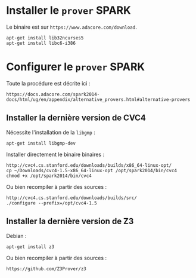
Installer le `prover` SPARK
===========================
Le binaire est sur `https://www.adacore.com/download`.

	apt-get install lib32ncurses5
	apt-get install libc6-i386

Configurer le `prover` SPARK 
============================
Toute la procédure est décrite ici :

	https://docs.adacore.com/spark2014-docs/html/ug/en/appendix/alternative_provers.html#alternative-provers


Installer la dernière version de CVC4 
---------------------------------------

Nécessite l'installation de la `libgmp` :

	apt-get install libgmp-dev

Installer directement le binaire binaires :

	http://cvc4.cs.stanford.edu/downloads/builds/x86_64-linux-opt/
	cp ~/Downloads/cvc4-1.5-x86_64-linux-opt /opt/spark2014/bin/cvc4
	chmod +x /opt/spark2014/bin/cvc4

Ou bien recompiler à partir des sources :

	http://cvc4.cs.stanford.edu/downloads/builds/src/
	./configure --prefix=/opt/cvc4-1.5


Installer la dernière version de Z3 
-------------------------------------
Debian :

	apt-get install z3

Ou bien recompiler à partir des sources :

	https://github.com/Z3Prover/z3



